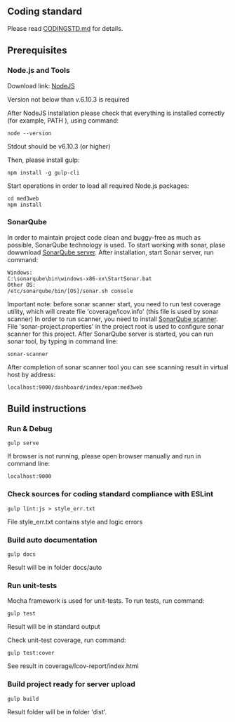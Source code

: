 ## Coding standard
Please read [CODINGSTD.md](CODINGSTD.md) for details.

## Prerequisites

### Node.js and Tools

Download link:
[NodeJS](https://nodejs.org/en/download/)

Version not below than v.6.10.3 is required

After NodeJS installation please check that everything is installed correctly (for example, PATH ), using command:
```
node --version
```
Stdout should be
v6.10.3 (or higher)

Then, please install gulp:

```
npm install -g gulp-cli
```

Start operations in order to load all required Node.js packages:

```
cd med3web
npm install
```
### SonarQube 

In order to maintain project code clean and buggy-free as much as possible, SonarQube technology is used.
To start working with sonar, plase dowwnload [SonarQube server](https://www.sonarqube.org/downloads/).
After installation, start Sonar server, run command:
```
Windows:
C:\sonarqube\bin\windows-x86-xx\StartSonar.bat
Other OS:
/etc/sonarqube/bin/[OS]/sonar.sh console

```
Important note: before sonar scanner start, you need to run test coverage utility, 
which will create file 'coverage/lcov.info' (this file is used by sonar scanner)
In order to run scanner, you need to install [SonarQube scanner](https://docs.sonarqube.org/display/SCAN/Analyzing+with+SonarQube+Scanner).
File 'sonar-project.properties' in the project root is used to configure sonar scanner for this project. After SonarQube server is started, you can run
sonar tool, by typing in command line:
```
sonar-scanner
```
After completion of sonar scanner tool you can see scanning result in virtual host by address:
```
localhost:9000/dashboard/index/epam:med3web
```

## Build instructions

### Run & Debug

```
gulp serve
```

If browser is not running, please open browser manually and run in command line:

```
localhost:9000
```
### Check sources for coding standard compliance with ESLint

```
gulp lint:js > style_err.txt
```
File style_err.txt contains style and logic errors


### Build auto documentation

```
gulp docs
```

Result will be in folder docs/auto

### Run unit-tests

Mocha framework is used for unit-tests. To run tests, run command:

```
gulp test
```
Result will be in standard output

Check unit-test coverage, run command:
```
gulp test:cover
```
See result in coverage/lcov-report/index.html

### Build project ready for server upload

```
gulp build
```

Result folder will be in folder 'dist'.
